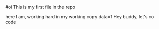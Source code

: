 #oi
This is my first file in the repo

here I am, working hard in my working copy
data=1
Hey buddy, let's co code
